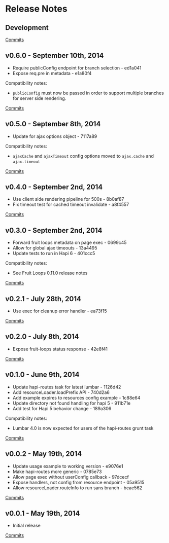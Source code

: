 # Release Notes

## Development

[Commits](https://github.com/walmartlabs/hula-hoop/compare/v0.6.0...master)

## v0.6.0 - September 10th, 2014
- Require publicConfig endpoint for branch selection - ed1a041
- Expose req.pre in metadata - e1a80f4

Compatibility notes:
- `publicConfig` must now be passed in order to support multiple branches for server side rendering.

[Commits](https://github.com/walmartlabs/hula-hoop/compare/v0.5.0...v0.6.0)

## v0.5.0 - September 8th, 2014
- Update for ajax options object - 7117a89

Compatibility notes:
- `ajaxCache` and `ajaxTimeout` config options moved to `ajax.cache` and `ajax.timeout`

[Commits](https://github.com/walmartlabs/hula-hoop/compare/v0.4.0...v0.5.0)

## v0.4.0 - September 2nd, 2014
- Use client side rendering pipeline for 500s - 8b0af87
- Fix timeout test for cached timeout invalidate - a8f4557

[Commits](https://github.com/walmartlabs/hula-hoop/compare/v0.3.0...v0.4.0)

## v0.3.0 - September 2nd, 2014
- Forward fruit loops metadata on page exec - 0699c45
- Allow for global ajax timeouts - 13a4495
- Update tests to run in Hapi 6 - 401ccc5

Compatibility notes:
- See Fruit Loops 0.11.0 release notes

[Commits](https://github.com/walmartlabs/hula-hoop/compare/v0.2.1...v0.3.0)

## v0.2.1 - July 28th, 2014
- Use exec for cleanup error handler - ea73f15

[Commits](https://github.com/walmartlabs/hula-hoop/compare/v0.2.0...v0.2.1)

## v0.2.0 - July 8th, 2014
- Expose fruit-loops status response - 42e8f41

[Commits](https://github.com/walmartlabs/hula-hoop/compare/v0.1.0...v0.2.0)

## v0.1.0 - June 9th, 2014
- Update hapi-routes task for latest lumbar - 1126d42
- Add resourceLoader.loadPrefix API - 740d2a6
- Add example expires to resources config example - 1c88e64
- Update directory not found handling for hapi 5 - 911b71e
- Add test for Hapi 5 behavior change - 189a306

Compatibility notes:
- Lumbar 4.0 is now expected for users of the hapi-routes grunt task

[Commits](https://github.com/walmartlabs/hula-hoop/compare/v0.0.2...v0.1.0)

## v0.0.2 - May 19th, 2014
- Update usage example to working version - e9076e1
- Make hapi-routes more generic - 0785e73
- Allow page exec without userConfig callback - 97dcecf
- Expose handlers, not config from resource endpoint - 05a9515
- Allow resourceLoader.routeInfo to run sans branch - bcae562

[Commits](https://github.com/walmartlabs/hula-hoop/compare/v0.0.1...v0.0.2)

## v0.0.1 - May 19th, 2014
- Initial release

[Commits](https://github.com/walmartlabs/hula-hoop/compare/09f802d...v0.0.1)
